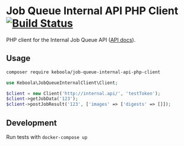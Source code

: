 # Job Queue Internal API PHP Client [![Build Status](https://dev.azure.com/keboola-dev/job-queue-internal-api-php-client/_apis/build/status/keboola.job-queue-internal-api-php-client?branchName=master)](https://dev.azure.com/keboola-dev/job-queue-internal-api-php-client/_build/latest?definitionId=3&branchName=master)

PHP client for the Internal Job Queue API ([API docs](https://app.swaggerhub.com/apis-docs/keboola/job-queue-internal-api/1.0.1)).

## Usage
```bash
composer require keboola/job-queue-internal-api-php-client
```


```php
use Keboola\JobQueueInternalClient\Client;

$client = new Client('http://internal.api/', 'testToken');
$client->getJobData('123');
$client->postJobResult('123', ['images' => ['digests' => []]);
```

## Development
Run tests with `docker-compose up`
